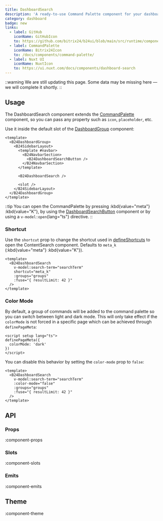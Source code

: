 ```yaml
---
title: DashboardSearch
description: 'A ready-to-use Command Palette component for your dashboard.'
category: dashboard
badge: new
links:
  - label: GitHub
    iconName: GitHubIcon
    to: https://github.com/bitrix24/b24ui/blob/main/src/runtime/components/DashboardSearch.vue
  - label: CommandPalette
    iconName: Bitrix24Icon
    to: /docs/components/command-palette/
  - label: Nuxt UI
    iconName: NuxtIcon
    to: https://ui.nuxt.com/docs/components/dashboard-search
---
```


::warning
We are still updating this page. Some data may be missing here — we will complete it shortly.
::

## Usage

The DashboardSearch component extends the [CommandPalette](/docs/components/command-palette/) component, so you can pass any property such as `icon`, `placeholder`, etc.

Use it inside the default slot of the [DashboardGroup](/docs/components/dashboard-group/) component:

```vue [layouts/dashboard.vue]{10}
<template>
  <B24DashboardGroup>
    <B24SidebarLayout>
      <template #navbar>
        <B24NavbarSection>
          <B24DashboardSearchButton />
        </B24NavbarSection>
      </template>
  
      <B24DashboardSearch />
  
      <slot />
    </B24SidebarLayout>
  </B24DashboardGroup>
</template>
```

::tip
You can open the CommandPalette by pressing :kbd{value="meta"} :kbd{value="K"}, by using the [DashboardSearchButton](/docs/components/dashboard-search-button/) component or by using a `v-model:open`{lang="ts"} directive.
::

### Shortcut

Use the `shortcut` prop to change the shortcut used in [defineShortcuts](/docs/composables/define-shortcuts/) to open the ContentSearch component. Defaults to `meta_k` (:kbd{value="meta"} :kbd{value="K"}).

```vue [app.vue]{4}
<template>
  <B24DashboardSearch
    v-model:search-term="searchTerm"
    shortcut="meta_k"
    :groups="groups"
    :fuse="{ resultLimit: 42 }"
  />
</template>
```

### Color Mode

By default, a group of commands will be added to the command palette so you can switch between light and dark mode. This will only take effect if the `colorMode` is not forced in a specific page which can be achieved through `definePageMeta`:

```vue [pages/index.vue]
<script setup lang="ts">
definePageMeta({
  colorMode: 'dark'
})
</script>
```

You can disable this behavior by setting the `color-mode` prop to `false`:

```vue [app.vue]{4}
<template>
  <B24DashboardSearch
    v-model:search-term="searchTerm"
    :color-mode="false"
    :groups="groups"
    :fuse="{ resultLimit: 42 }"
  />
</template>
```

## API

### Props

:component-props

### Slots

:component-slots

### Emits

:component-emits

## Theme

:component-theme
